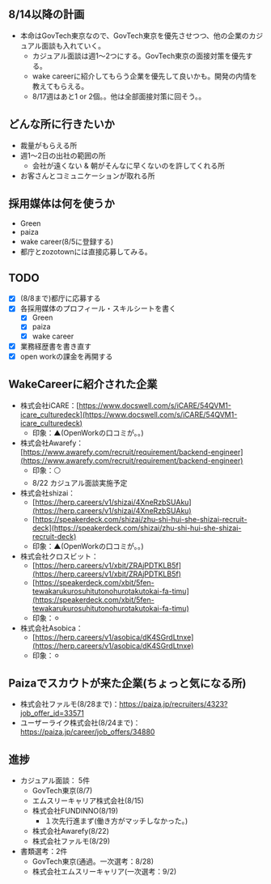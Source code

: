 ## 8/14以降の計画
- 本命はGovTech東京なので、GovTech東京を優先させつつ、他の企業のカジュアル面談も入れていく。
	- カジュアル面談は週1〜2つにする。GovTech東京の面接対策を優先する。
	- wake careerに紹介してもらう企業を優先して良いかも。開発の内情を教えてもらえる。
	- 8/17週はあと1 or 2個。。他は全部面接対策に回そう。。

## どんな所に行きたいか
- 裁量がもらえる所
- 週1〜2日の出社の範囲の所
	- 会社が遠くない & 朝がそんなに早くないのを許してくれる所
- お客さんとコミュニケーションが取れる所

## 採用媒体は何を使うか
- Green
- paiza
- wake career(8/5に登録する)
- 都庁とzozotownには直接応募してみる。
## TODO

- [x] (8/8まで)都庁に応募する
- [x] 各採用媒体のプロフィール・スキルシートを書く
	- [x] Green
	- [x] paiza
	- [x] wake career
- [x] 業務経歴書を書き直す
- [x] open workの課金を再開する

## WakeCareerに紹介された企業
- 株式会社iCARE：[https://www.docswell.com/s/iCARE/54QVM1-icare_culturedeck](https://www.docswell.com/s/iCARE/54QVM1-icare_culturedeck)
	- 印象：▲(OpenWorkの口コミが。。)
- 株式会社Awarefy：[https://www.awarefy.com/recruit/requirement/backend-engineer](https://www.awarefy.com/recruit/requirement/backend-engineer)
	- 印象：⚪
	-  8/22 カジュアル面談実施予定︎
- 株式会社shizai：
	- [https://herp.careers/v1/shizai/4XneRzbSUAku](https://herp.careers/v1/shizai/4XneRzbSUAku)
	- [https://speakerdeck.com/shizai/zhu-shi-hui-she-shizai-recruit-deck](https://speakerdeck.com/shizai/zhu-shi-hui-she-shizai-recruit-deck)
	- 印象：▲(OpenWorkの口コミが。。)
- 株式会社クロスビット：
	- [https://herp.careers/v1/xbit/ZRAjPDTKLB5f](https://herp.careers/v1/xbit/ZRAjPDTKLB5f)
	- [https://speakerdeck.com/xbit/5fen-tewakarukurosuhitutonohurotakutokai-fa-timu](https://speakerdeck.com/xbit/5fen-tewakarukurosuhitutonohurotakutokai-fa-timu)
	- 印象：⚪︎
- 株式会社Asobica：
	- [https://herp.careers/v1/asobica/dK4SGrdLtnxe](https://herp.careers/v1/asobica/dK4SGrdLtnxe)
	- 印象：⚪︎

## Paizaでスカウトが来た企業(ちょっと気になる所)
- 株式会社ファルモ(8/28まで)：https://paiza.jp/recruiters/4323?job_offer_id=33571
- ユーザーライク株式会社(8/24まで)：https://paiza.jp/career/job_offers/34880

## 進捗
- カジュアル面談： 5件
	- GovTech東京(8/7)
	- エムスリーキャリア株式会社(8/15)
	- 株式会社FUNDINNO(8/19)
		- １次先行進まず(働き方がマッチしなかった。)
	- 株式会社Awarefy(8/22)
	- 株式会社ファルモ(8/29)
- 書類選考：2件
	- GovTech東京(通過。一次選考：8/28)
	- 株式会社エムスリーキャリア(一次選考：9/2)